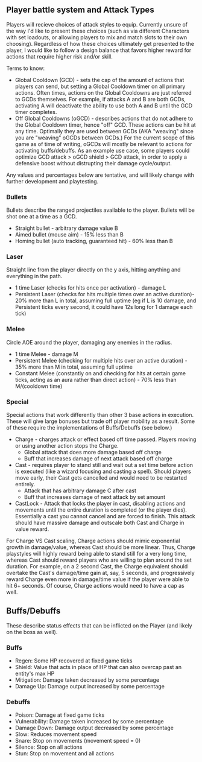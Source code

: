 ## Player battle system and Attack Types
Players will recieve choices of attack styles to equip. Currently unsure of the way I'd like to present these choices (such as via different Characters with set loadouts, or allowing players to mix and match slots to their own choosing). Regardless of how these choices ultimately get presented to the player, I would like to follow a design balance that favors higher reward for actions that require higher risk and/or skill.

Terms to know: 
* Global Cooldown (GCD) - sets the cap of the amount of actions that players can send, but setting a Global Cooldown timer on all primary actions. Often times, actions on the Global Cooldowns are just referred to GCDs themselves. For example, if attacks A and B are both GCDs, activating A will deactivate the ability to use both A and B until the GCD timer completes.
* Off Global Cooldowns (oGCD) - describes actions that do not adhere to the Global Cooldown timer, hence "off" GCD. These actions can be hit at any time. Optimally they are used between GCDs (AKA "weaving" since you are "weaving" oGCDs between GCDs.) For the current scope of this game as of time of writing, oGCDs will mostly be relevant to actions for activating buffs/debuffs. As an example use case, some players could optimize GCD attack > oGCD shield > GCD attack, in order to apply a defensive boost without distrupting their damage cycle/output. 

Any values and percentages below are tentative, and will likely change with further development and playtesting. 

### Bullets
Bullets describe the ranged projectiles available to the player. Bullets will be shot one at a time as a GCD.
* Straight bullet - arbitrary damage value B
* Aimed bullet (mouse aim) - 15% less than B 
* Homing bullet (auto tracking, guaranteed hit) - 60% less than B 
### Laser
Straight line from the player directly on the y axis, hitting anything and everything in the path. 
* 1 time Laser (checks for hits once per activation) - damage L
* Persistent Laser (checks for hits multiple times over an active duration)- 20% more than L in total, assuming full uptime (eg if L is 10 damage, and Persistent ticks every second, it could have 12s long for 1 damage each tick)
### Melee
Circle AOE around the player, damaging any enemies in the radius.
* 1 time Melee - damage M 
* Persistent Melee (checking for multiple hits over an active duration) - 35% more than M in total, assuming full uptime
* Constant Melee (constantly on and checking for hits at certain game ticks, acting as an aura rather than direct action) - 70% less than M/(cooldown time) 
### Special
Special actions that work differently than other 3 base actions in execution. These will give large bonuses but trade off player mobility as a result. Some of these require the implementations of Buffs/Debuffs (see below.)
* Charge - charges attack or effect based off time passed. Players moving or using another action stops the Charge.
    * Global attack that does more damage based off charge 
    * Buff that increases damage of next attack based off charge 
* Cast - requires player to stand still and wait out a set time before action is executed (like a wizard focusing and casting a spell). Should players move early, their Cast gets cancelled and would need to be restarted entirely. 
    * Attack that has arbitrary damage C after cast
    * Buff that increases damage of next attack by set amount 
* CastLock - Attack that locks the player in cast, disabling actions and movements until the entire duration is completed (or the player dies). Essentially a cast you cannot cancel and are forced to finish. This attack should have massive damage and outscale both Cast and Charge in value reward. 

For Charge VS Cast scaling, Charge actions should mimic exponential growth in damage/value, whereas Cast should be more linear. Thus, Charge playstyles will highly reward being able to stand still for a very long time, whereas Cast should reward players who are willing to plan around the set duration. For example, on a 2 second Cast, the Charge equivalent should overtake the Cast's damage/time gain at, say, 5 seconds, and progressively reward Charge even more in damage/time value if the player were able to hit 6+ seconds. Of course, Charge actions would need to have a cap as well. 

## Buffs/Debuffs
These describe status effects that can be inflicted on the Player (and likely on the boss as well).

### Buffs
* Regen: Some HP recovered at fixed game ticks 
* Shield: Value that acts in place of HP that can also overcap past an entity's max HP
* Mitigation: Damage taken decreased by some percentage
* Damage Up: Damage output increased by some percentage
### Debuffs
* Poison: Damage at fixed game ticks 
* Vulnerability: Damage taken increased by some percentage
* Damage Down: Damage output decreased by some percentage
* Slow: Reduces movement speed
* Snare: Stop on movements (movement speed = 0)
* Silence: Stop on all actions
* Stun: Stop on movement and all actions